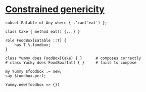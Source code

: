 [1]: http://rosettacode.org/wiki/Constrained_genericity

# [Constrained genericity][1]

```perl6
subset Eatable of Any where { .^can('eat') };
 
class Cake { method eat() {...} }
 
role FoodBox[Eatable ::T] {
    has T %.foodbox;
}
 
class Yummy does FoodBox[Cake] { }      # composes correctly
# class Yucky does FoodBox[Int] { }     # fails to compose
 
my Yummy $foodbox .= new;
say $foodbox.perl;
```
```text
Yummy.new(foodbox => {})
```
